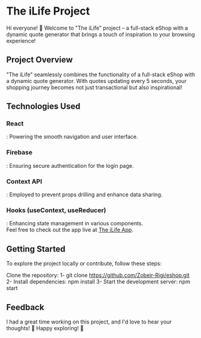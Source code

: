 <h1>The iLife Project</h1>
Hi everyone! 👋 Welcome to "The iLife" project – a full-stack eShop with a dynamic quote generator that brings a touch of inspiration to your browsing experience!

<h2>Project Overview</h2>
"The iLife" seamlessly combines the functionality of a full-stack eShop with a dynamic quote generator. With quotes updating every 5 seconds, your shopping journey becomes not just transactional but also inspirational!

<h2>Technologies Used</h2>
<h3>React</h3>: Powering the smooth navigation and user interface.<br>
<h3>Firebase</h3>: Ensuring secure authentication for the login page.<br>
<h3>Context API</h3>: Employed to prevent props drilling and enhance data sharing.<br>
<h3>Hooks (useContext, useReducer)</h3>: Enhancing state management in various components.<br>
Feel free to check out the app live at <a href = " https://main.d3q5vnfi8sdva3.amplifyapp.com/" target="_blank">The iLife App</a>.

<h2>Getting Started</h2>
To explore the project locally or contribute, follow these steps:

Clone the repository:
1- git clone https://github.com/Zobeir-Rigi/eshop.git
2- Install dependencies: npm install
3- Start the development server: npm start

<h2>Feedback</h2>
I had a great time working on this project, and I'd love to hear your thoughts! 🤞
Happy exploring! 🚀


